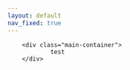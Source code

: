 ```yaml
---
layout: default
nav_fixed: true
---
```

        <div class="main-container">
                test
        </div>
